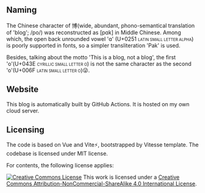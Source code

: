 ## Naming

The Chinese character of <span :lang="zh-Hans">博</span>(wide, abundant, phono-semantical translation of 'blog'; /po/) was reconstructed as [pɑk] in Middle Chinese. Among which, the open back unrounded vowel 'ɑ' (U+0251 <span style="font-variant: all-small-caps;">LATIN SMALL LETTER ALPHA</span>) is poorly supported in fonts, so a simpler transliteration 'Pak' is used.

Besides, talking about the motto 'This is a blоg, not a blοg', the first 'о'(U+043E <span style="font-variant: all-small-caps;">CYRILLIC SMALL LETTER O</span>) is not the same character as the second 'o'(U+006F <span style="font-variant: all-small-caps;">LATIN SMALL LETTER O</span>)😜.

## Website

This blog is automatically built by GitHub Actions. It is hosted on my own cloud server.

## Licensing

The code is based on Vue and Vite⚡, bootstrapped by Vitesse template. The codebase is licensed under MIT license. 

For contents, the following license applies:

<a rel="license" href="http://creativecommons.org/licenses/by-nc-sa/4.0/"><img alt="Creative Commons License" style="border-width:0" src="https://i.creativecommons.org/l/by-nc-sa/4.0/88x31.png" /></a>
This work is licensed under a <a rel="license" href="http://creativecommons.org/licenses/by-nc-sa/4.0/">Creative Commons Attribution-NonCommercial-ShareAlike 4.0 International License</a>.